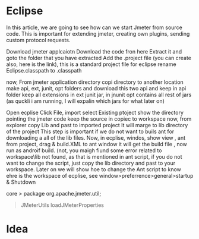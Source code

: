 # Eclipse 
In this article, we are going to see how can we start Jmeter from source code. This is important for extending jmeter, creating own plugins, sending custom protocol requests. 

Download jmeter applcaiotn
Download the code fron here 
Extract it and 
goto the folder that you have extracted
Add the .project file (you can create also, here is the link), this is a standard project file for eclipse
rename Eclipse.classpath to .classpath 


now, From jmeter application directory
copi directory to another location
make api, ext, junit, opt folders and 
download this two api and keep in api folder
keep all extensions in ext
junit jar, in jnunit
opt contains all rest of jars (as quckli i am running, I will expalin which jars for what later on) 

Open ecplise
Click File, import
select Existing ptoject
show the directory pointing the jmeter code
keep the source in copiec to workspace
now, from explorer copy Lib and past to imported project
It will marge to lib directory of the project
This step is important if we do not want to buils ant for downloading a all of the lib files.
Now, in ecplise, windos, show view , ant 
from project, drag & build.XML to ant window
it will get the build file , now run as androif build.
(not, you maigh fiund some error related to workspace\lib not found, 
as that is mentioned in ant script, if you do not want to change the script, just copy the lib directory and past to your workspace. Later on we will show hoe to change the Ant script 
to know ehre is the workspace of ecplise, see window>preferrence>general>startup & Shutdown

core > package org.apache.jmeter.util;
> JMeterUtils
> loadJMeterProperties
>

# Idea